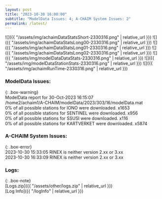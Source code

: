 ```yaml
---
layout: post
title: "2023-10-30 16:00:00"
subtitle: "ModelData Issues: 4; A-CHAIM System Issues: 2"
permalink: /latest/
---
```


![]({{ "/assets/img/achaimDataStatsShort-2330316.png" | relative_url }})
![]({{ "/assets/img/achaimDataStatsLong00-2330316.png" | relative_url }})
![]({{ "/assets/img/achaimDataStatsLong01-2330316.png" | relative_url }})
![]({{ "/assets/img/achaimDataStatsLong02-2330316.png" | relative_url }})
![]({{ "/assets/img/modelDataDataStats-2330316.png" | relative_url }})
![]({{ "/assets/img/modelDataStationStats-2330316.png" | relative_url }})
![]({{ "/assets/img/achaimRunTime-2330316.png" | relative_url }})


### ModelData Issues:  
  
{: .box-warning}  
 ModelData report for 30-Oct-2023 16:15:07   
 /home2/achaim1/A-CHAIM/modelData/2023/303/16/modelData.mat   
 0% of all possible stations for IONO were downloaded. x1653   
 0% of all possible stations for SENTINEL were downloaded. x956   
 0% of all possible stations for SSUSI were downloaded. x116   
 0% of all possible stations for KARTVERKET were downloaded. x5874   
  
### A-CHAIM System Issues:  
  
{: .box-error}  
2023-10-30 15:33:05 RINEX is neither version 2.xx or 3.xx  
2023-10-30 16:33:09 RINEX is neither version 2.xx or 3.xx  

### Logs:  
  
{: .box-note}  
[Logs.zip]({{ "/assets/other/logs.zip" | relative_url }})  
[Log Info]({{ "/logInfo" | relative_url }})  
